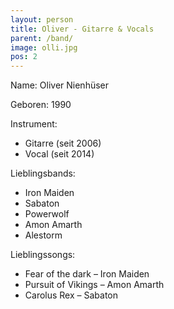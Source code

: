 ```yaml
---
layout: person
title: Oliver - Gitarre & Vocals
parent: /band/
image: olli.jpg
pos: 2
---
```


Name: Oliver Nienhüser

Geboren: 1990

Instrument:

* Gitarre (seit 2006)
* Vocal (seit 2014)

Lieblingsbands:

* Iron Maiden
* Sabaton
* Powerwolf
* Amon Amarth
* Alestorm

Lieblingssongs:

* Fear of the dark – Iron Maiden
* Pursuit of Vikings – Amon Amarth
* Carolus Rex – Sabaton